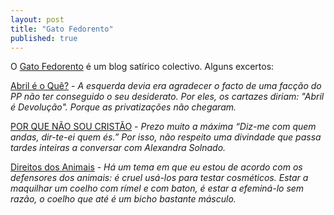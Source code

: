 ```yaml
---
layout: post
title: "Gato Fedorento"
published: true
---
```

<p>O <a title="Gato Fedorento" href="http://gatofedorento.blogspot.com/">Gato Fedorento</a> é um blog satírico colectivo. Alguns excertos: 
</p><p>
<a href="http://gatofedorento.blogspot.com/2004_04_25_gatofedorento_archive.html#108294756645218016">Abril é o Quê?</a> - <cite>A esquerda devia era agradecer o facto de uma facção do PP não ter conseguido o seu desiderato. Por eles, os cartazes diriam: "Abril é Devolução". Porque as privatizações não chegaram.</cite>
</p><p>
<a href="http://gatofedorento.blogspot.com/2004_01_11_gatofedorento_archive.html#107426353480816546">POR QUE NÃO SOU CRISTÃO</a> - <cite>Prezo muito a máxima “Diz-me com quem andas, dir-te-ei quem és.” Por isso, não respeito uma divindade que passa tardes inteiras a conversar com Alexandra Solnado.</cite>
</p><p>
<a href="http://gatofedorento.blogspot.com/2003_12_28_gatofedorento_archive.html#107270709432742006">Direitos dos Animais</a> - <cite>Há um tema em que eu estou de acordo com os defensores dos animais: é cruel usá-los para testar cosméticos. Estar a maquilhar um coelho com rímel e com baton, é estar a efeminá-lo sem razão, o coelho que até é um bicho bastante másculo.</cite>
</p>

